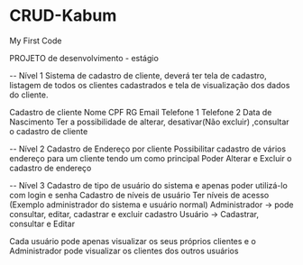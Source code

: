 # CRUD-Kabum
My First Code

PROJETO de desenvolvimento - estágio 

 -- Nível 1
Sistema de cadastro de cliente, deverá ter tela de cadastro, listagem de todos os clientes cadastrados e tela de visualização dos dados do cliente.

Cadastro de cliente 
Nome 
CPF
RG
Email
Telefone 1
Telefone 2
Data de Nascimento 
Ter a possibilidade de alterar, desativar(Não excluir) ,consultar o cadastro de cliente    


 -- Nível 2
Cadastro de Endereço por cliente
Possibilitar cadastro de vários endereço para um cliente tendo um como principal 
Poder Alterar e Excluir o cadastro de endereço
    
 -- Nível 3
Cadastro de tipo de usuário do sistema e apenas poder utilizá-lo com login e senha
Cadastro de níveis de usuário
Ter níveis de acesso (Exemplo administrador do sistema e usuário normal)
Administrador -> pode consultar, editar, cadastrar e excluir cadastro
Usuário       -> Cadastrar, consultar e Editar  

Cada usuário pode apenas visualizar os seus próprios clientes e o Administrador pode visualizar os clientes dos outros usuários

